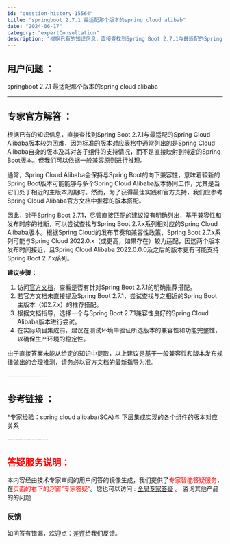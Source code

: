 ```yaml
---
id: "question-history-15564"
title: "springboot 2.7.1 最适配那个版本的spring cloud alibab"
date: "2024-06-17"
category: "expertConsultation"
description: "根据已有的知识信息，直接查找到Spring Boot 2.7.1与最适配的Spring Cloud Alibaba版本较为困难，因为标准的版本对应表格中通常列出的是Spring Cloud Alibaba自身的版本及其对各子组件的支持情况，而不是直接映射到特定的Spring Boot版本。但我们可以"
---
```


## 用户问题 ： 
 springboot 2.7.1 最适配那个版本的spring cloud alibaba  

---------------
## 专家官方解答 ：

根据已有的知识信息，直接查找到Spring Boot 2.7.1与最适配的Spring Cloud Alibaba版本较为困难，因为标准的版本对应表格中通常列出的是Spring Cloud Alibaba自身的版本及其对各子组件的支持情况，而不是直接映射到特定的Spring Boot版本。但我们可以依据一般兼容原则进行推理。

通常，Spring Cloud Alibaba会保持与Spring Boot的向下兼容性，意味着较新的Spring Boot版本可能能够与多个Spring Cloud Alibaba版本协同工作，尤其是当它们处于相近的主版本周期时。然而，为了获得最佳实践和官方支持，我们应参考Spring Cloud Alibaba官方文档中推荐的版本搭配。

因此，对于Spring Boot 2.7.1，尽管直接匹配的建议没有明确列出，基于兼容性和发布时序的推断，可以尝试查找与Spring Boot 2.7.x系列相对应的Spring Cloud Alibaba版本。根据Spring Cloud的发布节奏和兼容性政策，Spring Boot 2.7.x系列可能与Spring Cloud 2022.0.x（或更高，如果存在）较为适配，因这两个版本发布时间接近，且Spring Cloud Alibaba 2022.0.0.0及之后的版本更有可能支持Spring Boot 2.7.x系列。

**建议步骤：**
1. 访问[官方文档](https://sca.aliyun.com/docs/2023/overview/version-explain/)，查看是否有针对Spring Boot 2.7.1的明确推荐搭配。
2. 若官方文档未直接提及Spring Boot 2.7.1，尝试查找与之相近的Spring Boot主版本（如2.7.x）的推荐搭配。
3. 根据文档指导，选择一个与Spring Boot 2.7.1兼容性良好的Spring Cloud Alibaba版本进行尝试。
4. 在实际项目集成前，建议在测试环境中验证所选版本的兼容性和功能完整性，以确保生产环境的稳定性。

由于直接答案未能从给定的知识中提取，以上建议是基于一般兼容性和版本发布规律做出的合理推测，请务必以官方文档的最新指导为准。


<font color="#949494">---------------</font> 


## 参考链接 ：

*专家经验：spring cloud alibaba(SCA)与 下层集成实现的各个组件的版本对应关系 


 <font color="#949494">---------------</font> 
 


## <font color="#FF0000">答疑服务说明：</font> 

本内容经由技术专家审阅的用户问答的镜像生成，我们提供了<font color="#FF0000">专家智能答疑服务</font>，在<font color="#FF0000">页面的右下的浮窗”专家答疑“</font>。您也可以访问 : [全局专家答疑](https://answer.opensource.alibaba.com/docs/intro) 。 咨询其他产品的的问题

### 反馈
如问答有错漏，欢迎点：[差评](https://ai.nacos.io/user/feedbackByEnhancerGradePOJOID?enhancerGradePOJOId=15589)给我们反馈。
